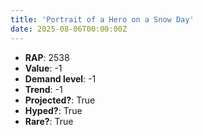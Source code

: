 ```yaml
---
title: 'Portrait of a Hero on a Snow Day'
date: 2025-08-06T00:00:00Z
---
```

- **RAP**: 2538
- **Value**: -1
- **Demand level**: -1
- **Trend**: -1
- **Projected?**: True
- **Hyped?**: True
- **Rare?**: True

